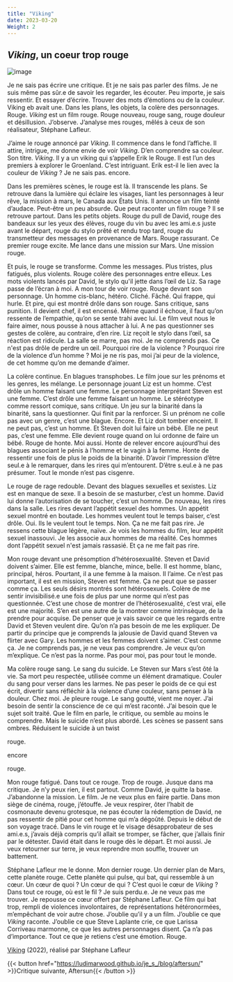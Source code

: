 ```yaml
---
title: "Viking"
date: 2023-03-20
Weight: 2
---
```


## *Viking*, un coeur trop rouge

![image](https://ludimarwood.github.io/je_s_/viking.jpg)

Je ne sais pas écrire une critique. Et je ne sais pas parler des films. Je ne suis même pas sûr.e de savoir les regarder, les écouter. Peu importe, je sais ressentir. Et essayer d’écrire. Trouver des mots d’émotions ou de la couleur. Viking eb avait une. Dans les plans, les objets, la colère des personnages. Rouge. *Viking* est un film rouge. Rouge nouveau, rouge sang, rouge douleur et désillusion. J’observe. J’analyse mes rouges, mêlés à ceux de son réalisateur, Stéphane Lafleur. 

J’aime le rouge annoncé par *Viking*. Il commence dans le fond l’affiche. Il attire, intrigue, me donne envie de voir *Viking*. D’en comprendre sa couleur. Son titre. *Viking*. Il y a un viking qui s’appelle Erik le Rouge. Il est l’un des premiers à explorer le Groenland. C’est intriguant. Erik est-il le lien avec la couleur de *Viking* ? Je ne sais pas. encore.

Dans les premières scènes, le rouge est là. Il transcende les plans. Se retrouve dans la lumière qui éclaire les visages, liant les personnages à leur rêve, la mission à mars, le Canada aux États Unis. Il annonce un film teinté d’audace. Peut-être un peu absurde. Que peut raconter un film rouge ? Il se retrouve partout. Dans les petits objets. Rouge du pull de David, rouge des bandeaux sur les yeux des élèves, rouge du vin bu avec les ami.e.s juste avant le départ, rouge du stylo prêté et rendu trop tard, rouge du transmetteur des messages en provenance de Mars. Rouge rassurant. Ce premier rouge excite. Me lance dans une mission sur Mars. Une mission rouge.  

Et puis, le rouge se transforme. Comme les messages. Plus tristes, plus fatigués, plus violents. Rouge colère des personnages entre elleux. Les mots violents lancés par David, le stylo qu'il jette dans l’œil de Liz. Sa rage passe de l’écran à moi. A mon tour de voir rouge. Rouge devant son personnage. Un homme cis-blanc, hétéro. Cliché. Fâché. Qui frappe, qui hurle. Et pire, qui est montré drôle dans son rouge. Sans critique, sans punition. Il devient chef, il est encensé. Même quand il échoue, il faut qu’on ressente de l’empathie, qu’on se sente trahi avec lui. Le film veut nous le faire aimer, nous pousse à nous attacher à lui. A ne pas questionner ses gestes de colère, au contraire, d’en rire. Liz reçoit le stylo dans l’œil, sa réaction est ridicule. La salle se marre, pas moi. Je ne comprends pas. Ce n'est pas drôle de perdre un œil. Pourquoi rire de la violence ? Pourquoi rire de la violence d’un homme ? Moi je ne ris pas, moi j’ai peur de la violence, de cet homme qu’on me demande d’aimer. 

La colère continue. En blagues transphobes. Le film joue sur les prénoms et les genres, les mélange. Le personnage jouant Liz est un homme. C’est drôle un homme faisant une femme. Le personnage interprétant Steven est une femme. C’est drôle une femme faisant un homme. Le stéréotype comme ressort comique, sans critique. Un jeu sur la binarité dans la binarité, sans la questionner. Qui finit par la renforcer. Si un prénom ne colle pas avec un genre, c’est une blague. Encore. Et Liz doit tomber enceint. Il ne peut pas, c’est un homme. Et Steven doit lui faire un bébé. Elle ne peut pas, c’est une femme. Elle devient rouge quand on lui ordonne de faire un bébé. Rouge de honte. Moi aussi. Honte de relever encore aujourd’hui des blagues associant le pénis à l’homme et le vagin à la femme. Honte de ressentir une fois de plus le poids de la binarité. D’avoir l’impression d’être seul.e à le remarquer, dans les rires qui m’entourent. D’être s.eul.e à ne pas présumer. Tout le monde n’est pas cisgenre. 

Le rouge de rage redouble. Devant des blagues sexuelles et sexistes. Liz est en manque de sexe. Il a besoin de se masturber, c’est un homme. David lui donne l’autorisation de se toucher, c’est un homme. De nouveau, les rires dans la salle. Les rires devant l’appétit sexuel des hommes. Un appétit sexuel montré en boutade. Les hommes veulent tout le temps baiser, c’est drôle. Oui. Ils le veulent tout le temps. Non. Ça ne me fait pas rire. Je ressens cette blague légère, naïve. Je vois les hommes du film, leur appétit sexuel inassouvi. Je les associe aux hommes de ma réalité. Ces hommes dont l’appétit sexuel n'est jamais rassasié. Et ça ne me fait pas rire.  

Mon rouge devant une présomption d’hétérosexualité. Steven et David doivent s’aimer. Elle est femme, blanche, mince, belle. Il est homme, blanc, principal, héros. Pourtant, il a une femme à la maison. Il l’aime. Ce n’est pas important, il est en mission, Steven est femme. Ça ne peut que se passer comme ça. Les seuls désirs montrés sont hétérosexuels. Colère de me sentir invisibilisé.e une fois de plus par une norme qui n’est pas questionnée. C’est une chose de montrer de l’hétérosexualité, c’est vrai, elle est une majorité. S’en est une autre de la montrer comme intrinsèque, de la prendre pour acquise. De penser que je vais savoir ce que les regards entre David et Steven veulent dire. Qu’on n’a pas besoin de me les expliquer. De partir du principe que je comprends la jalousie de David quand Steven va flirter avec Gary. Les hommes et les femmes doivent s’aimer. C’est comme ça. Je ne comprends pas, je ne veux pas comprendre. Je veux qu’on m’explique. Ce n’est pas la norme. Pas pour moi, pas pour tout le monde. 

Ma colère rouge sang. Le sang du suicide. Le Steven sur Mars s’est ôté la vie. Sa mort peu respectée, utilisée comme un élément dramatique. Couler du sang pour verser dans les larmes. Ne pas peser le poids de ce qui est écrit, divertir sans réfléchir à la violence d’une couleur, sans penser à la douleur. Chez moi. Je pleure rouge. Le sang goutté, vient me noyer. J’ai besoin de sentir la conscience de ce qui m’est raconté. J’ai besoin que le sujet soit traité. Que le film en parle, le critique, ou semble au moins le comprendre. Mais le suicide n’est plus abordé. Les scènes se passent sans ombres. Réduisent le suicide à un twist

rouge. 

encore 

rouge. 

Mon rouge fatigué. Dans tout ce rouge. Trop de rouge. Jusque dans ma critique. Je n’y peux rien, il est partout. Comme David, je quitte la base. J’abandonne la mission. Le film. Je ne veux plus en faire partie. Dans mon siège de cinéma, rouge, j’étouffe. Je veux respirer, ôter l’habit de cosmonaute devenu grotesque, ne pas écouter la rédemption de David, ne pas ressentir de pitié pour cet homme qui m’a dégoûté. Depuis le début de son voyage tracé. Dans le vin rouge et le visage désapprobateur de ses ami.e.s, j’avais déjà compris qu’il allait se tromper, se fâcher, que j’allais finir par le détester. David était dans le rouge dès le départ. Et moi aussi. Je veux retourner sur terre, je veux reprendre mon souffle, trouver un battement.

Stéphane Lafleur me le donne. Mon dernier rouge. Un dernier plan de Mars, cette planète rouge. Cette planète qui pulse, qui bat, qui ressemble à un cœur. Un cœur de quoi ? Un cœur de qui ? C’est quoi le cœur de *Viking* ? Dans tout ce rouge, où est le fil ? Je suis perdu.e. Je ne veux pas me trouver. Je repousse ce cœur offert par Stéphane Lafleur. Ce film qui bat trop,  rempli de violences involontaires, de représentations hétéronormées, m’empêchant de voir autre chose. J’oublie qu’il y a un film. J’oublie ce que *Viking* raconte. J’oublie ce que Steve Laplante crie, ce que Larissa Corriveau marmonne, ce que les autres personnages disent. Ça n’a pas d’importance. Tout ce que je retiens c’est une émotion. Rouge. 


[Viking](https://www.youtube.com/watch?v=oGQz7Es4xs8) (2022), réalisé par Stéphane Lafleur

{{< button href="https://ludimarwood.github.io/je_s_/blog/aftersun/" >}}Critique suivante, Aftersun{{< /button >}}


 
